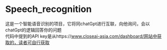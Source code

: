 # Speech_recognition
这是一个智能语音识别的项目，它将同chatGpt进行互联，向他询问，会以chatGpt的逻辑回答你的问题<br>
代码中提到的API key是从https://www.closeai-asia.com/dashboard/网站中获取的，读者可自行获取
